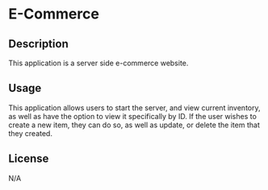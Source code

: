 # E-Commerce

## Description
This application is a server side e-commerce website.

## Usage 
This application allows users to start the server, and view current inventory, as well as have the option to view it specifically by ID. If the user wishes to create a new item, they can do so, as well as update, or delete the item that they created.

## License 
N/A